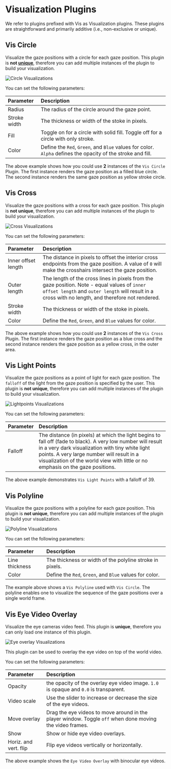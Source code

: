 # Visualization Plugins

We refer to plugins prefixed with Vis as Visualization plugins. These plugins are straightforward and primarily additive (i.e., non-exclusive or unique).

## Vis Circle

Visualize the gaze positions with a circle for each gaze position. This plugin is **not [unique](/neon-player/plugin-api/#plugin-class-attributes)**, therefore you can add multiple instances of the plugin to build your visualization.

![Circle Visualizations](./vis-circle.webp)

You can set the following parameters:

| Parameter    | Description                                                                                                 |
| :----------- | :---------------------------------------------------------------------------------------------------------- |
| Radius       | The radius of the circle around the gaze point.                                                             |
| Stroke width | The thickness or width of the stoke in pixels.                                                              |
| Fill         | Toggle on for a circle with solid fill. Toggle off for a circle with only stroke.                           |
| Color        | Define the `Red`, `Green`, and `Blue` values for color. `Alpha` defines the opacity of the stroke and fill. |

The above example shows how you could use **2** instances of the `Vis Circle` Plugin. The first instance renders the gaze position as a filled blue circle. The second instance renders the same gaze position as yellow stroke circle.

## Vis Cross

Visualize the gaze positions with a cross for each gaze position. This plugin is **not unique**, therefore you can add multiple instances of the plugin to build your visualization.

![Cross Visualizations](./vis-cross.webp)

You can set the following parameters:

| Parameter           | Description                                                                                                                                                                                        |
| :------------------ | :------------------------------------------------------------------------------------------------------------------------------------------------------------------------------------------------- |
| Inner offset length | The distance in pixels to offset the interior cross endpoints from the gaze position. A value of `0` will make the crosshairs intersect the gaze position.                                         |
| Outer length        | The length of the cross lines in pixels from the gaze position. Note - equal values of `inner offset length` and `outer length` will result in a cross with no length, and therefore not rendered. |
| Stroke width        | The thickness or width of the stoke in pixels.                                                                                                                                                     |
| Color               | Define the `Red`, `Green`, and `Blue` values for color.                                                                                                                                            |

The above example shows how you could use **2** instances of the `Vis Cross` Plugin. The first instance renders the gaze position as a blue cross and the second instance renders the gaze position as a yellow cross, in the outer area.

## Vis Light Points

Visualize the gaze positions as a point of light for each gaze position. The `falloff` of the light from the gaze position is specified by the user. This plugin is **not unique**, therefore you can add multiple instances of the plugin to build your visualization.

![Lightpoints Visualizations](./vis-lightpoints.webp)

You can set the following parameters:

| Parameter | Description                                                                                                                                                                                                                                                                                     |
| :-------- | :---------------------------------------------------------------------------------------------------------------------------------------------------------------------------------------------------------------------------------------------------------------------------------------------- |
| Falloff   | The distance (in pixels) at which the light begins to fall off (fade to black). A very low number will result in a very dark visualization with tiny white light points. A very large number will result in a visualization of the world view with little or no emphasis on the gaze positions. |

The above example demonstrates `Vis Light Points` with a falloff of 39.

## Vis Polyline

Visualize the gaze positions with a polyline for each gaze position. This plugin is **not unique**, therefore you can add multiple instances of the plugin to build your visualization.

![Polyline Visualizations](./vis-polyline.webp)

You can set the following parameters:

| Parameter      | Description                                              |
| :------------- | :------------------------------------------------------- |
| Line thickness | The thickness or width of the polyline stroke in pixels. |
| Color          | Define the `Red`, `Green`, and `Blue` values for color.  |

The example above shows a `Vis Polyline` used with `Vis Circle`. The polyline enables one to visualize the sequence of the gaze positions over a single world frame.

## Vis Eye Video Overlay

Visualize the eye cameras video feed. This plugin is **unique**, therefore you can only load one instance of this plugin.

![Eye overlay Visualizations](./vis-eyeoverlay.webp)

This plugin can be used to overlay the eye video on top of the world video.

You can set the following parameters:

| Parameter             | Description                                                                                              |
| :-------------------- | :------------------------------------------------------------------------------------------------------- |
| Opacity               | the opacity of the overlay eye video image. `1.0` is opaque and `0.0` is transparent.                    |
| Video scale           | Use the slider to increase or decrease the size of the eye videos.                                       |
| Move overlay          | Drag the eye videos to move around in the player window. Toggle `off` when done moving the video frames. |
| Show                  | Show or hide eye video overlays.                                                                         |
| Horiz. and vert. flip | Flip eye videos vertically or horizontally.                                                              |

The above example shows the `Eye Video Overlay` with binocular eye videos.
